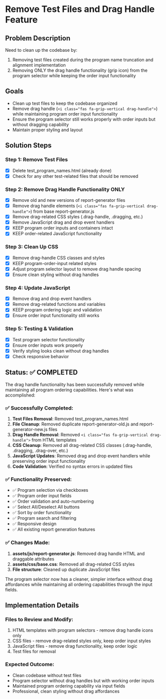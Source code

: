 # Remove Test Files and Drag Handle Feature

## Problem Description
Need to clean up the codebase by:
1. Removing test files created during the program name truncation and alignment implementation
2. Removing ONLY the drag handle functionality (grip icon) from the program selector while keeping the order input functionality

## Goals
- Clean up test files to keep the codebase organized
- Remove drag handle (`<i class="fas fa-grip-vertical drag-handle">`) while maintaining program order input functionality
- Ensure the program selector still works properly with order inputs but without dragging capability
- Maintain proper styling and layout

## Solution Steps

### Step 1: Remove Test Files
- [x] Delete test_program_names.html (already done)
- [x] Check for any other test-related files that should be removed

### Step 2: Remove Drag Handle Functionality ONLY
- [x] Remove old and new versions of report-generator files
- [x] Remove drag handle elements (`<i class="fas fa-grip-vertical drag-handle">`) from base report-generator.js
- [x] Remove drag-related CSS styles (.drag-handle, .dragging, etc.)
- [x] Remove JavaScript drag and drop event handlers
- [x] KEEP program order inputs and containers intact
- [x] KEEP order-related JavaScript functionality

### Step 3: Clean Up CSS
- [x] Remove drag-handle CSS classes and styles
- [x] KEEP program-order-input related styles
- [x] Adjust program selector layout to remove drag handle spacing
- [x] Ensure clean styling without drag handles

### Step 4: Update JavaScript
- [x] Remove drag and drop event handlers
- [x] Remove drag-related functions and variables
- [x] KEEP program ordering logic and validation
- [x] Ensure order input functionality still works

### Step 5: Testing & Validation
- [x] Test program selector functionality
- [x] Ensure order inputs work properly
- [x] Verify styling looks clean without drag handles
- [x] Check responsive behavior

## Status: ✅ COMPLETED

The drag handle functionality has been successfully removed while maintaining all program ordering capabilities. Here's what was accomplished:

### ✅ Successfully Completed:
1. **Test Files Removal**: Removed test_program_names.html
2. **File Cleanup**: Removed duplicate report-generator-old.js and report-generator-new.js files
3. **Drag Handle Removal**: Removed `<i class="fas fa-grip-vertical drag-handle">` from HTML templates
4. **CSS Cleanup**: Removed all drag-related CSS classes (.drag-handle, .dragging, .drag-over, etc.)
5. **JavaScript Updates**: Removed drag and drop event handlers while preserving order input functionality
6. **Code Validation**: Verified no syntax errors in updated files

### ✅ Functionality Preserved:
- ✅ Program selection via checkboxes
- ✅ Program order input fields
- ✅ Order validation and auto-numbering
- ✅ Select All/Deselect All buttons
- ✅ Sort by order functionality
- ✅ Program search and filtering
- ✅ Responsive design
- ✅ All existing report generation features

### ✅ Changes Made:
1. **assets/js/report-generator.js**: Removed drag handle HTML and draggable attributes
2. **assets/css/base.css**: Removed all drag-related CSS styles
3. **File structure**: Cleaned up duplicate JavaScript files

The program selector now has a cleaner, simpler interface without drag affordances while maintaining all ordering capabilities through the input fields.

## Implementation Details

### Files to Review and Modify:
1. HTML templates with program selectors - remove drag handle icons only
2. CSS files - remove drag-related styles only, keep order input styles
3. JavaScript files - remove drag functionality, keep order logic
4. Test files for removal

### Expected Outcome:
- Clean codebase without test files
- Program selector without drag handles but with working order inputs
- Maintained program ordering capability via input fields
- Professional, clean styling without drag affordances